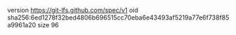 version https://git-lfs.github.com/spec/v1
oid sha256:6ed1278f32bed4806b696515cc70eba6e43493af5219a77e6f738f85a9961a20
size 96
